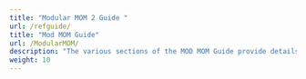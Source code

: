 ```yaml
---
title: "Modular MOM 2 Guide "
url: /refguide/
title: "Mod MOM Guide"
url: /ModularMOM/
description: "The various sections of the MOD MOM Guide provide details on the features and functionality of the MOD MOM."
weight: 10
---
```




